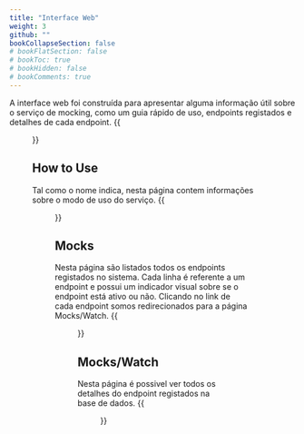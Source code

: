 ```yaml
---
title: "Interface Web"
weight: 3
github: ""
bookCollapseSection: false
# bookFlatSection: false
# bookToc: true
# bookHidden: false
# bookComments: true
---
```

A interface web foi construída para apresentar alguma informação útil sobre o serviço de mocking, como um guia rápido de uso, endpoints registados e detalhes de cada endpoint.
{{<figure src="/images/mock-api/homepage.png">}}

## How to Use
Tal como o nome indica, nesta página contem informações sobre o modo de uso do serviço.
{{<figure src="/images/mock-api/howtouse.png">}}

## Mocks
Nesta página são listados todos os endpoints registados no sistema. Cada linha é referente a um endpoint e possui um indicador visual sobre se o endpoint está ativo ou não. Clicando no link de cada endpoint somos redirecionados para a página Mocks/Watch.
{{<figure src="/images/mock-api/mocks.png">}}

## Mocks/Watch
Nesta página é possivel ver todos os detalhes do endpoint registados na base de dados.
{{<figure src="/images/mock-api/mocks-watch.png">}}